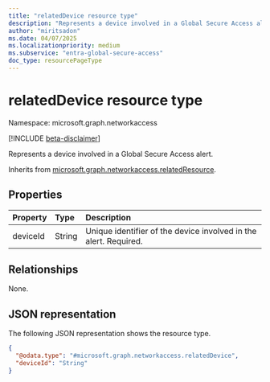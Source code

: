 ```yaml
---
title: "relatedDevice resource type"
description: "Represents a device involved in a Global Secure Access alert."
author: "miritsadon"
ms.date: 04/07/2025
ms.localizationpriority: medium
ms.subservice: "entra-global-secure-access"
doc_type: resourcePageType
---
```


# relatedDevice resource type

Namespace: microsoft.graph.networkaccess

[!INCLUDE [beta-disclaimer](../../includes/beta-disclaimer.md)]

Represents a device involved in a Global Secure Access alert.

Inherits from [microsoft.graph.networkaccess.relatedResource](../resources/networkaccess-relatedresource.md).

## Properties
|Property|Type|Description|
|:---|:---|:---|
|deviceId|String|Unique identifier of the device involved in the alert. Required.|

## Relationships
None.

## JSON representation
The following JSON representation shows the resource type.
<!-- {
  "blockType": "resource",
  "@odata.type": "microsoft.graph.networkaccess.relatedDevice"
}
-->
``` json
{
  "@odata.type": "#microsoft.graph.networkaccess.relatedDevice",
  "deviceId": "String"
}
```
